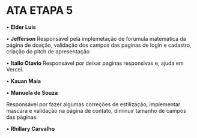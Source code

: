# ATA ETAPA 5
• **Elder Luis**


• **Jefferson**
Responsável pela implemetação de forumula matematica da página de doação, validação dos campos das paginas de login e cadastro, criação do pitch de apresentação



• **Itallo Otavio**
Responsável por deixar paginas responsivas e, ajuda em Vercel.

• **Kauan Maia**


• **Manuela de Souza**

Responsável por fazer algumas correções de estilização, implementar mascara e validação na página de contato, diminuir tamanho de campos das páginas.

• **Rhillary Carvalho**



